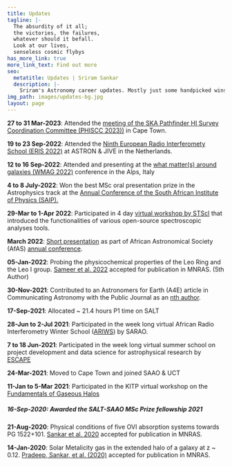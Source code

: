 ```yaml
---
title: Updates
tagline: |-
  The absurdity of it all; 
  the victories, the failures, 
  whatever should it befall. 
  Look at our lives,
  senseless cosmic flybys
has_more_link: true
more_link_text: Find out more
seo:
  metatitle: Updates | Sriram Sankar
  description: |-
    Sriram's Astronomy career updates. Mostly just some handpicked wins. Perhaps some day I will add the loses too.
img_path: images/updates-bg.jpg
layout: page
---
```


**27 to 31 Mar-2023**: Attended the [meeting of the SKA Pathfinder HI Survey Coordination Committee (PHISCC 2023))](https://www.astro.rug.nl/~phiscc2023/index.php) in Cape Town.

**19 to 23 Sep-2022**: Attended the [Ninth European Radio Interferomety School (ERIS 2022)](https://www.jive.eu/eris2022/index.php) at ASTRON & JIVE in the Netherlands.

**12 to 16 Sep-2022**: Attended and presenting at the [what matter(s) around galaxies (WMAG 2022)](https://sites.google.com/unimib.it/gas2022/home) conference in the Alps, Italy 

**4 to 8 July-2022**: Won the best MSc oral presentation prize in the Astrophysics track at the [Annual Conference of the South African Institute of Physics (SAIP).](https://events.saip.org.za/event/225/overview)

**29-Mar to 1-Apr 2022**: Participated in 4 day [virtual workshop by STScI](https://www.stsci.edu/contents/events/stsci/2022/march/large-volume-spectroscopic-analyses-of-agn-and-star-forming-galaxies-in-the-era-of-jwst) that introduced the functionalities of various open-source spectroscopic analyses tools.

**March 2022**: [Short presentation](https://ui.adsabs.harvard.edu/abs/2022afas.confE..64S/abstract) as part of African Astronomical Society (AfAS) [annual conference](https://www.africanastronomicalsociety.org/afas2022-ga/).

**05-Jan-2022**: Probing the physicochemical properties of the Leo Ring and the Leo I group. [Sameer et al. 2022](https://ui.adsabs.harvard.edu/abs/2022MNRAS.510.5796S/abstract) accepted for publication in MNRAS. (5th Author)

**30-Nov-2021**: Contributed to an Astronomers for Earth (A4E) article in Communicating Astronomy with the Public Journal as an [nth author](https://ui.adsabs.harvard.edu/abs/2021CAPJ...30...28F/abstract). 

**17-Sep-2021**: Allocated ~ 21.4 hours P1 time on SALT 

**28-Jun to 2-Jul 2021**: Participated in the week long virtual African Radio Interferometry Winter School ([ARIWS](https://www.sarao.ac.za/african-radio-interferometry-winter-school/)) by SARAO.

**7 to 18 Jun-2021**: Participated in the week long virtual summer school on project development and data science for astrophysical research by [ESCAPE](https://escape2020.github.io/school2021/)

**24-Mar-2021**: Moved to Cape Town and joined SAAO & UCT 

**11-Jan to 5-Mar 2021**: Participated in the KITP virtual workshop on the [Fundamentals of Gaseous Halos](https://www.kitp.ucsb.edu/activities/halo21)

##### **16-Sep-2020**: Awarded the SALT-SAAO MSc Prize fellowship 2021

**21-Aug-2020**: Physical conditions of five OVI absorption systems towards PG 1522+101. [Sankar et al. 2020](https://ui.adsabs.harvard.edu/abs/2020MNRAS.498.4864S/abstract) accepted for publication in MNRAS.

**14-Jan-2020**: Solar Metalicity gas in the extended halo of a galaxy at z ~ 0.12. [Pradeep, Sankar, et al. (2020)](https://ui.adsabs.harvard.edu/abs/2020MNRAS.493..250P/abstract) accepted for publication in MNRAS.
